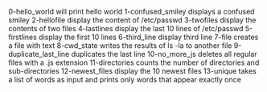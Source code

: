 0-hello_world will print hello world
1-confused_smiley displays a confused smiley
2-hellofile display the content of /etc/passwd
3-twofiles display the contents of two files
4-lastlines display the last 10 lines of /etc/passwd
5-firstlines display the first 10 lines
6-third_line display third line
7-file creates a file with text
8-cwd_state writes the results of ls -la to another file
9-duplicate_last_line duplicates the last line
10-no_more_js deletes all regular files with a .js extension
11-directories counts the number of directories and sub-directories
12-newest_files display the 10 newest files
13-unique takes a list of words as input and prints only words that appear exactly once
